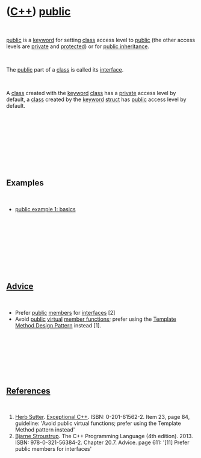 



 

 

 

 

 

([C++](Cpp.md)) [public](CppPublic.md)
========================================

 

[public](CppPublic.md) is a [keyword](CppKeyword.md) for setting
[class](CppClass.md) access level to [public](CppPublic.md) (the other
access levels are [private](CppPrivate.md) and
[protected](CppProtected.md)) or for [public
inheritance](CppPublicInheritance.md).

 

The [public](CppPublic.md) part of a [class](CppClass.md) is called
its [interface](CppInterface.md).

 

A [class](CppClass.md) created with the [keyword](CppKeyword.md)
[class](CppClass.md) has a [private](CppPrivate.md) access level by
default, a [class](CppClass.md) created by the
[keyword](CppKeyword.md) [struct](CppStruct.md) has
[public](CppPublic.md) access level by default.

 

 

 

 

 

Examples
--------

 

-   [public example 1: basics](CppPublicExample1.md)

 

 

 

 

 

[Advice](CppAdvice.md)
-----------------------

 

-   Prefer [public](CppPublic.md) [members](CppMember.md) for
    [interfaces](CppInterface.md) \[2\]
-   Avoid [public](CppPublic.md) [virtual](CppVirtual.md) [member
    functions](CppMemberFunction.md); prefer using the [Template Method
    Design Pattern](CppDesignPatternTemplateMethod.md) instead \[1\].

 

 

 

 

[References](CppReferences.md)
-------------------------------

 

1.  [Herb Sutter](CppHerbSutter.md). [Exceptional
    C++](CppExceptionalCpp.md). ISBN: 0-201-61562-2. Item 23, page 84,
    guideline: 'Avoid public virtual functions; prefer using the
    Template Method pattern instead'
2.  [Bjarne Stroustrup](CppBjarneStroustrup.md). The C++ Programming
    Language (4th edition). 2013. ISBN: 978-0-321-56384-2. Chapter 20.7.
    Advice. page 611: '\[11\] Prefer public members for interfaces'

 

 

 

 

 





 



